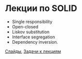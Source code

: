 # Лекции по SOLID

 - Single responsibility
 - Open-closed
 - Liskov substitution
 - Interface segregation
 - Dependency inversion.

[Слайды](http://azproduction.ru/talk-solid/), [Задачи к лекциям](tasks)
